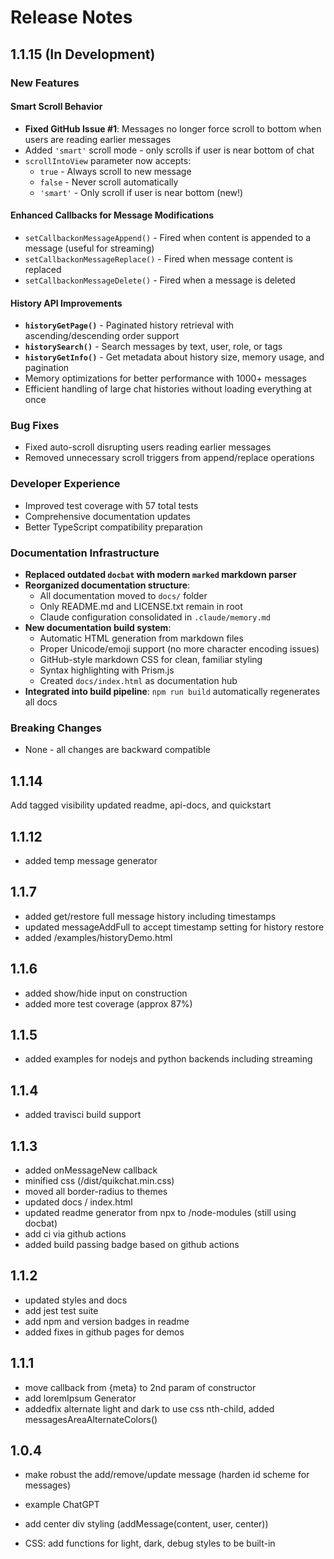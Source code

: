 # Release Notes

## 1.1.15 (In Development)

### New Features

#### Smart Scroll Behavior
- **Fixed GitHub Issue #1**: Messages no longer force scroll to bottom when users are reading earlier messages
- Added `'smart'` scroll mode - only scrolls if user is near bottom of chat
- `scrollIntoView` parameter now accepts:
  - `true` - Always scroll to new message
  - `false` - Never scroll automatically  
  - `'smart'` - Only scroll if user is near bottom (new!)

#### Enhanced Callbacks for Message Modifications
- `setCallbackonMessageAppend()` - Fired when content is appended to a message (useful for streaming)
- `setCallbackonMessageReplace()` - Fired when message content is replaced
- `setCallbackonMessageDelete()` - Fired when a message is deleted

#### History API Improvements
- **`historyGetPage()`** - Paginated history retrieval with ascending/descending order support
- **`historySearch()`** - Search messages by text, user, role, or tags
- **`historyGetInfo()`** - Get metadata about history size, memory usage, and pagination
- Memory optimizations for better performance with 1000+ messages
- Efficient handling of large chat histories without loading everything at once

### Bug Fixes
- Fixed auto-scroll disrupting users reading earlier messages
- Removed unnecessary scroll triggers from append/replace operations

### Developer Experience
- Improved test coverage with 57 total tests  
- Comprehensive documentation updates
- Better TypeScript compatibility preparation

### Documentation Infrastructure
- **Replaced outdated `docbat` with modern `marked` markdown parser**
- **Reorganized documentation structure**:
  - All documentation moved to `docs/` folder
  - Only README.md and LICENSE.txt remain in root
  - Claude configuration consolidated in `.claude/memory.md`
- **New documentation build system**:
  - Automatic HTML generation from markdown files
  - Proper Unicode/emoji support (no more character encoding issues)
  - GitHub-style markdown CSS for clean, familiar styling
  - Syntax highlighting with Prism.js
  - Created `docs/index.html` as documentation hub
- **Integrated into build pipeline**: `npm run build` automatically regenerates all docs

### Breaking Changes
- None - all changes are backward compatible

## 1.1.14 

Add tagged visibility 
updated readme, api-docs, and quickstart


## 1.1.12 

* added temp message generator

## 1.1.7

* added get/restore full message history including timestamps
* updated messageAddFull to accept timestamp setting for history restore
* added /examples/historyDemo.html

## 1.1.6

* added show/hide input on construction
* added more test coverage (approx 87%)

## 1.1.5

* added  examples for nodejs and python backends including streaming

## 1.1.4

* added  travisci build support

## 1.1.3

* added onMessageNew callback
* minified css (/dist/quikchat.min.css)
* moved all border-radius to themes
* updated docs / index.html
* updated readme generator from npx to /node-modules (still using docbat)
* add ci via github actions
* added build passing badge based on github actions

## 1.1.2 

* updated styles and docs
* add jest test suite
* add npm and version badges in readme
* added fixes in github pages for demos

## 1.1.1 

* move callback from {meta} to 2nd param of constructor
* add loremIpsum Generator
* addedfix alternate light and dark to use css nth-child, added messagesAreaAlternateColors()

## 1.0.4

* make robust the add/remove/update message (harden id scheme for messages)
* example ChatGPT

* add center div styling (addMessage(content, user, center))
* CSS: add functions for light, dark, debug styles to be built-in

